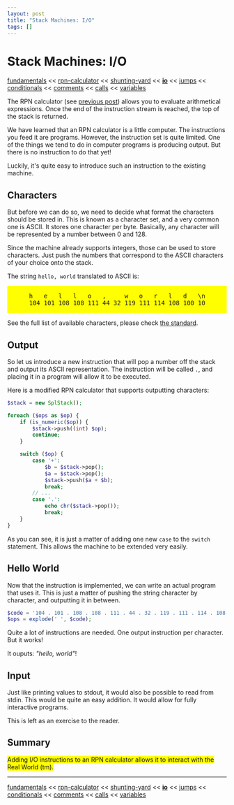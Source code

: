 ```yaml
---
layout: post
title: "Stack Machines: I/O"
tags: []
---
```


# Stack Machines: I/O

[fundamentals](/2013/08/28/stack-machines-fundamentals.html) <<
[rpn-calculator](/2013/12/02/stack-machines-rpn.html) <<
[shunting-yard](/2013/12/03/stack-machines-shunting-yard.html) <<
[**io**](/2014/11/29/stack-machines-io.html) <<
[jumps](/2014/11/30/stack-machines-jumps.html) <<
[conditionals](/2014/12/01/stack-machines-conditionals.html) <<
[comments](/2014/12/02/stack-machines-comments.html) <<
[calls](/2014/12/03/stack-machines-calls.html) <<
[variables](/2014/12/04/stack-machines-variables.html)

The RPN calculator (see [previous post](/2013/12/02/stack-machines-rpn.html)) allows you to evaluate arithmetical expressions. Once the end of the instruction stream is reached, the top of the stack is returned.

We have learned that an RPN calculator is a little computer. The instructions you feed it are programs. However, the instruction set is quite limited. One of the things we tend to do in computer programs is producing output. But there is no instruction to do that yet!

Luckily, it's quite easy to introduce such an instruction to the existing machine.

## Characters

But before we can do so, we need to decide what format the characters should be stored in. This is known as a character set, and a very common one is ASCII. It stores one character per byte. Basically, any character will be represented by a number between 0 and 128.

Since the machine already supports integers, those can be used to store characters. Just push the numbers that correspond to the ASCII characters of your choice onto the stack.

The string `hello, world` translated to ASCII is:

<div class="ascii-table"><pre style="background-color: yellow; padding: 15px 50px;">
h   e   l   l   o   ,     w   o   r   l   d   \n
104 101 108 108 111 44 32 119 111 114 108 100 10
</pre></div>

See the full list of available characters, please check [the standard](http://www.unicode.org/charts/PDF/U0000.pdf).

## Output

So let us introduce a new instruction that will pop a number off the stack and output its ASCII representation. The instruction will be called `.`, and placing it in a program will allow it to be executed.

Here is a modified RPN calculator that supports outputting characters:

~~~php
$stack = new SplStack();

foreach ($ops as $op) {
    if (is_numeric($op)) {
        $stack->push((int) $op);
        continue;
    }

    switch ($op) {
        case '+':
            $b = $stack->pop();
            $a = $stack->pop();
            $stack->push($a + $b);
            break;
        // ...
        case '.':
            echo chr($stack->pop());
            break;
    }
}
~~~

As you can see, it is just a matter of adding one new `case` to the `switch` statement. This allows the machine to be extended very easily.

## Hello World

Now that the instruction is implemented, we can write an actual program that uses it. This is just a matter of pushing the string character by character, and outputting it in between.

~~~php
$code = '104 . 101 . 108 . 108 . 111 . 44 . 32 . 119 . 111 . 114 . 108 . 100 . 10 .';
$ops = explode(' ', $code);
~~~

Quite a lot of instructions are needed. One output instruction per character. But it works!

It ouputs: <em>"hello, world"</em>!

## Input

Just like printing values to stdout, it would also be possible to read from stdin. This would be quite an easy addition. It would allow for fully interactive programs.

This is left as an exercise to the reader.

## Summary

<span style="background-color: yellow;">
    Adding I/O instructions to an RPN calculator allows it to interact with the Real World (tm).
</span>

---

[fundamentals](/2013/08/28/stack-machines-fundamentals.html) <<
[rpn-calculator](/2013/12/02/stack-machines-rpn.html) <<
[shunting-yard](/2013/12/03/stack-machines-shunting-yard.html) <<
[**io**](/2014/11/29/stack-machines-io.html) <<
[jumps](/2014/11/30/stack-machines-jumps.html) <<
[conditionals](/2014/12/01/stack-machines-conditionals.html) <<
[comments](/2014/12/02/stack-machines-comments.html) <<
[calls](/2014/12/03/stack-machines-calls.html) <<
[variables](/2014/12/04/stack-machines-variables.html)
